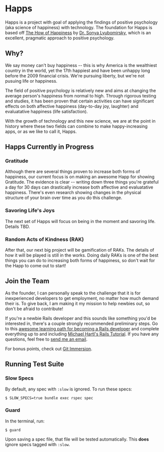 # Happs
Happs is a project with goal of applying the findings of positive psychology (aka science of happiness) with technology. The foundation for Happs is based off [The How of Happiness](http://www.amazon.com/The-How-Happiness-Approach-Getting/dp/0143114956) by [Dr. Sonya Lyubomirsky](http://sonjalyubomirsky.com/), which is an excellent, pragmatic approach to positive psychology.

## Why?

We say money can't buy happiness -- this is why America is the wealthiest country in the world, yet the 17th happiest and have been unhappy long before the 2009 financial crisis. We're pursuing liberty, but we're not pusuing life or happiness.

The field of positive psychology is relatively new and aims at changing the average person's happiness from normal to high. Through rigorous testing and studies, it has been proven that certain activities can have significant effects on both affective happiness (day-to-day joy, laughter) and evaluatative happiness (life satisfaction).

With the growth of technology and this new science, we are at the point in history where these two fields can combine to make happy-increasing apps, or as we like to call it, Happs.

## Happs Currently in Progress

### Gratitude
Although there are several things proven to increase both forms of happiness, our current focus is on making an awesome Happ for showing Gratitude. The evidence is clear -- writing down three things you're grateful a day for 30 days can drastically increase both affective and evaluatative happiness. There's even research showing changes in the physical structure of your brain over time as you do this challenge.

### Savoring Life's Joys
The next set of Happs will focus on being in the moment and savoring life. Details TBD.

### Random Acts of Kindness (RAK)
After that, our next big project will be gamification of RAKs. The details of how it will be played is still in the works. Doing daily RAKs is one of the best things you can do to increasing both forms of happiness, so don't wait for the Happ to come out to start!

## Join the Team
As the founder, I can personally speak to the challenge that it is for inexperienced developers to get employment, no matter how much demand their is. To give back, I am making it my mission to help newbies out, so don't be afraid to contribute!

If you're a newbie Rails developer and this sounds like something you'd be interested in, there's a couple strongly recommended preliminary steps. Go to this [awesome learning path for becoming a Rails developer](http://www.nicoschuele.com/posts/a-path-to-learn-rails-4-properly) and complete everything up to and including [Michael Hartl's Rails Tutorial](http://ruby.railstutorial.org/ruby-on-rails-tutorial-book). If you have any questions, feel free to [send me an email](mailto:rgpass@gmail.com).

For bonus points, check out [Git Immersion](http://gitimmersion.com/).

## Running Test Suite

### Slow Specs
By default, any spec with ```:slow``` is ignored. To run these specs:

```
$ SLOW_SPECS=true bundle exec rspec spec
```

### Guard
In the terminal, run:

```
$ guard
```
Upon saving a spec file, that file will be tested automatically. This **does** ignore specs tagged with ```:slow```.
